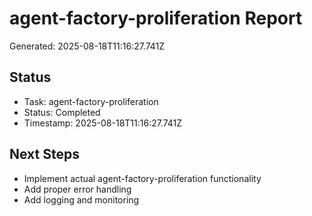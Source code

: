 # agent-factory-proliferation Report

Generated: 2025-08-18T11:16:27.741Z

## Status
- Task: agent-factory-proliferation
- Status: Completed
- Timestamp: 2025-08-18T11:16:27.741Z

## Next Steps
- Implement actual agent-factory-proliferation functionality
- Add proper error handling
- Add logging and monitoring
